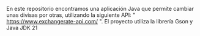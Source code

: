 En este repositorio encontramos una aplicación Java que permite cambiar unas divisas por otras, utilizando la siguiente API: " https://www.exchangerate-api.com/ ". El proyecto utiliza la librería Gson y Java JDK 21
